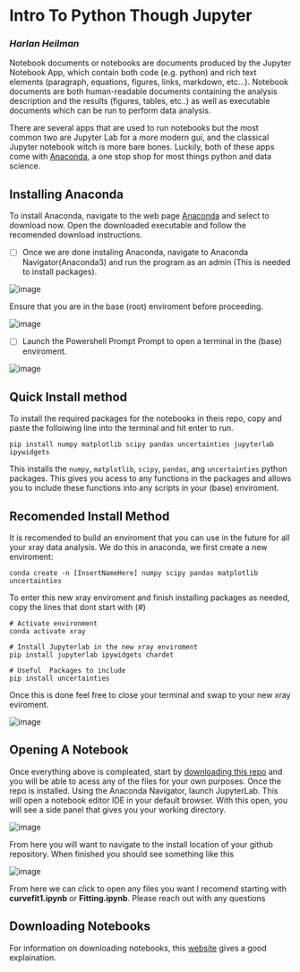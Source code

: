 # Intro To Python Though Jupyter
### *Harlan Heilman*

Notebook documents or notebooks are documents produced by the Jupyter Notebook App, which contain both code (e.g. python) and rich text elements (paragraph, equations, figures, links, markdown, etc…). Notebook documents are both human-readable documents containing the analysis description and the results (figures, tables, etc..) as well as executable documents which can be run to perform data analysis.

There are several apps that are used to run notebooks but the most common two are Jupyter Lab for a more modern gui, and the classical Jupyter notebook witch is more bare bones. Luckily, both of these apps come with [Anaconda](https://www.anaconda.com/), a one stop shop for most things python and data science. 

## Installing Anaconda

To install Anaconda, navigate to the web page [Anaconda](https://www.anaconda.com/) and select to download now. Open the downloaded executable and follow the recomended download instructions. 

- [ ] Once we are done instaling Anaconda, navigate to Anaconda Navigator(Anaconda3) and run the program as an admin (This is needed to install packages).

![image](https://user-images.githubusercontent.com/73567020/211663849-6152969b-fb96-4ceb-8772-34b0d071edf6.png)

Ensure that you are in the base (root) enviroment before proceeding. 

![image](https://user-images.githubusercontent.com/73567020/211663919-e30e9ce7-b26d-421b-9a8f-beb7cb65a61a.png)

- [ ] Launch the Powershell Prompt Prompt to open a terminal in the (base) enviroment. 

![image](https://user-images.githubusercontent.com/73567020/211677774-e826bd70-d8fd-4402-afc1-6027840f583b.png)

## Quick Install method

To install the required packages for the notebooks in theis repo, copy and paste the folloiwing line into the terminal and hit enter to run. 

```
pip install numpy matplotlib scipy pandas uncertainties jupyterlab ipywidgets
```


This installs the `numpy`, `matplotlib`, `scipy`, `pandas`, ang `uncertainties` python packages. This gives you acess to any functions in the packages and allows you to include these functions into any scripts in your (base) enviroment. 

## Recomended Install Method

It is recomended to build an enviroment that you can use in the future for all your xray data analysis. We do this in anaconda, we first create a new enviroment:

```
conda create -n [InsertNameHere] numpy scipy pandas matplotlib uncertainties
```

To enter this new xray enviroment and finish installing packages as needed, copy the lines that dont start with (#)

```
# Activate environment
conda activate xray

# Install Jupyterlab in the new xray enviroment
pip install jupyterlab ipywidgets chardet 

# Useful  Packages to include
pip install uncertainties  
```

Once this is done feel free to close your terminal and swap to your new xray eviroment. 

![image](https://user-images.githubusercontent.com/73567020/211678728-cabea0f1-35af-4132-936f-82dede5d8044.png)


## Opening A Notebook

Once everything above is compleated, start by [downloading this repo](https://www.itpro.com/software/development/359246/how-to-download-from-github) and you will be able to acess any of the files for your own purposes. Once the repo is installed. Using the Anaconda Navigator, launch JupyterLab. This will open a notebook editor IDE in your default browser. With this open, you will see a side panel that gives you your working directory. 

![image](https://user-images.githubusercontent.com/73567020/211663735-c2e4549a-fa8f-4cb1-8f47-7071e1c22de2.png)

From here you will want to navigate to the install location of your github repository. When finished you should see something like this 

![image](https://user-images.githubusercontent.com/73567020/211663690-4512e16e-a8a9-4000-a36f-48eb2191be9e.png)

From here we can click to open any files you want I recomend starting with **curvefit1.ipynb** or **Fitting.ipynb**. Please reach out with any questions 

## Downloading Notebooks

For information on downloading notebooks, this [website](https://mljar.com/blog/jupyter-notebook-pdf/) gives a good explaination.
